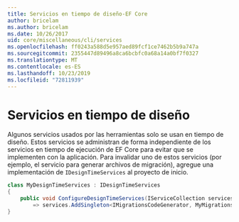 ```yaml
---
title: Servicios en tiempo de diseño-EF Core
author: bricelam
ms.author: bricelam
ms.date: 10/26/2017
uid: core/miscellaneous/cli/services
ms.openlocfilehash: ff0243a588d5e957aed89fcf1ce7462b5b9a747a
ms.sourcegitcommit: 2355447d89496a8ca6bcbfc0a68a14a0bf7f0327
ms.translationtype: MT
ms.contentlocale: es-ES
ms.lasthandoff: 10/23/2019
ms.locfileid: "72811939"
---
```

# <a name="design-time-services"></a>Servicios en tiempo de diseño

Algunos servicios usados por las herramientas solo se usan en tiempo de diseño. Estos servicios se administran de forma independiente de los servicios en tiempo de ejecución de EF Core para evitar que se implementen con la aplicación. Para invalidar uno de estos servicios (por ejemplo, el servicio para generar archivos de migración), agregue una implementación de `IDesignTimeServices` al proyecto de inicio.

``` csharp
class MyDesignTimeServices : IDesignTimeServices
{
    public void ConfigureDesignTimeServices(IServiceCollection services)
        => services.AddSingleton<IMigrationsCodeGenerator, MyMigrationsCodeGenerator>()
}
```
